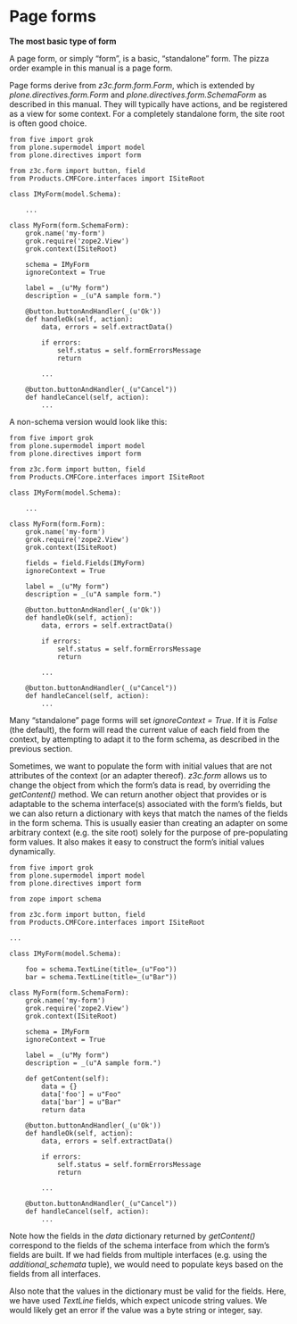 # Page forms

**The most basic type of form**

A page form, or simply “form”, is a basic, “standalone” form. The pizza
order example in this manual is a page form.

Page forms derive from *z3c.form.form.Form*, which is extended by
*plone.directives.form.Form* and *plone.directives.form.SchemaForm* as
described in this manual. They will typically have actions, and be
registered as a view for some context. For a completely standalone form,
the site root is often good choice.

```
from five import grok
from plone.supermodel import model
from plone.directives import form

from z3c.form import button, field
from Products.CMFCore.interfaces import ISiteRoot

class IMyForm(model.Schema):

    ...

class MyForm(form.SchemaForm):
    grok.name('my-form')
    grok.require('zope2.View')
    grok.context(ISiteRoot)

    schema = IMyForm
    ignoreContext = True

    label = _(u"My form")
    description = _(u"A sample form.")

    @button.buttonAndHandler(_(u'Ok'))
    def handleOk(self, action):
        data, errors = self.extractData()

        if errors:
            self.status = self.formErrorsMessage
            return

        ...

    @button.buttonAndHandler(_(u"Cancel"))
    def handleCancel(self, action):
        ...
```

A non-schema version would look like this:

```
from five import grok
from plone.supermodel import model
from plone.directives import form

from z3c.form import button, field
from Products.CMFCore.interfaces import ISiteRoot

class IMyForm(model.Schema):

    ...

class MyForm(form.Form):
    grok.name('my-form')
    grok.require('zope2.View')
    grok.context(ISiteRoot)

    fields = field.Fields(IMyForm)
    ignoreContext = True

    label = _(u"My form")
    description = _(u"A sample form.")

    @button.buttonAndHandler(_(u'Ok'))
    def handleOk(self, action):
        data, errors = self.extractData()

        if errors:
            self.status = self.formErrorsMessage
            return

        ...

    @button.buttonAndHandler(_(u"Cancel"))
    def handleCancel(self, action):
        ...
```

Many “standalone” page forms will set *ignoreContext = True*. If it is
*False* (the default), the form will read the current value of each
field from the context, by attempting to adapt it to the form schema, as
described in the previous section.

Sometimes, we want to populate the form with initial values that are not
attributes of the context (or an adapter thereof). *z3c.form* allows us
to change the object from which the form’s data is read, by overriding
the *getContent()* method. We can return another object that provides or
is adaptable to the schema interface(s) associated with the form’s
fields, but we can also return a dictionary with keys that match the
names of the fields in the form schema. This is usually easier than
creating an adapter on some arbitrary context (e.g. the site root)
solely for the purpose of pre-populating form values. It also makes it
easy to construct the form’s initial values dynamically.

```
from five import grok
from plone.supermodel import model
from plone.directives import form

from zope import schema

from z3c.form import button, field
from Products.CMFCore.interfaces import ISiteRoot

...

class IMyForm(model.Schema):

    foo = schema.TextLine(title=_(u"Foo"))
    bar = schema.TextLine(title=_(u"Bar"))

class MyForm(form.SchemaForm):
    grok.name('my-form')
    grok.require('zope2.View')
    grok.context(ISiteRoot)

    schema = IMyForm
    ignoreContext = True

    label = _(u"My form")
    description = _(u"A sample form.")

    def getContent(self):
        data = {}
        data['foo'] = u"Foo"
        data['bar'] = u"Bar"
        return data

    @button.buttonAndHandler(_(u'Ok'))
    def handleOk(self, action):
        data, errors = self.extractData()

        if errors:
            self.status = self.formErrorsMessage
            return

        ...

    @button.buttonAndHandler(_(u"Cancel"))
    def handleCancel(self, action):
        ...
```

Note how the fields in the *data* dictionary returned by *getContent()*
correspond to the fields of the schema interface from which the form’s
fields are built. If we had fields from multiple interfaces (e.g. using
the *additional_schemata* tuple), we would need to populate keys based
on the fields from all interfaces.

Also note that the values in the dictionary must be valid for the
fields. Here, we have used *TextLine* fields, which expect unicode
string values. We would likely get an error if the value was a byte
string or integer, say.
